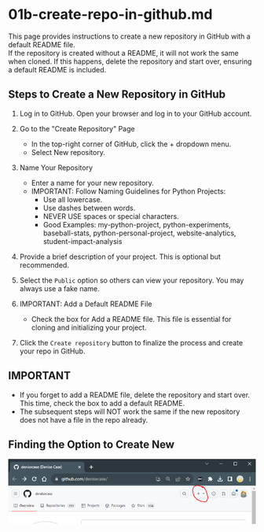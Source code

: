 # 01b-create-repo-in-github.md

This page provides instructions to create a new repository in GitHub with a default README file.  
If the repository is created without a README, it will not work the same when cloned. If this happens, delete the repository and start over, ensuring a default README is included.

## Steps to Create a New Repository in GitHub

1. Log in to GitHub. Open your browser and log in to your GitHub account.

2. Go to the "Create Repository" Page  
   - In the top-right corner of GitHub, click the + dropdown menu.  
   - Select New repository.

3. Name Your Repository  
   - Enter a name for your new repository.  
   - IMPORTANT: Follow Naming Guidelines for Python Projects:  
     - Use all lowercase.  
     - Use dashes between words.  
     - NEVER USE spaces or special characters.  
     - Good Examples: my-python-project, python-experiments, baseball-stats, python-personal-project, website-analytics, student-impact-analysis

4. Provide a brief description of your project. This is optional but recommended.

5. Select the `Public` option so others can view your repository. You may always use a fake name.

6. IMPORTANT: Add a Default README File  
   - Check the box for Add a README file. This file is essential for cloning and initializing your project.

7. Click the `Create repository` button to finalize the process and create your repo in GitHub.


## IMPORTANT

- If you forget to add a README file, delete the repository and start over. This time, check the box to add a default README.
- The subsequent steps will NOT work the same if the new repository does not have a file in the repo already. 

## Finding the Option to Create New 

![GitHub: Create New Repo](images/GitHub-Plus-New-Repo.png)
